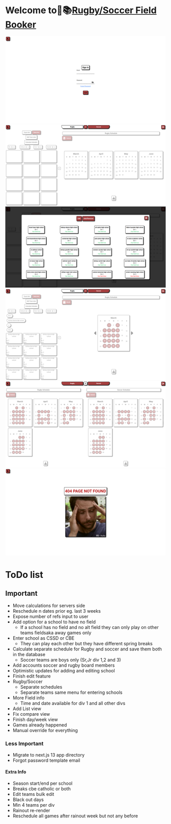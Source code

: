 # Welcome to🏉📚[Rugby/Soccer Field Booker](https://fieldbooker.vercel.app)

![basics](./assets/images/screenshot.png)
![basics](./assets/images/screenshot1.png)
![basics](./assets/images/screenshot2.png)
![basics](./assets/images/screenshot3.png)
![basics](./assets/images/screenshot4.png)
![basics](./assets/images/screenshot5.png)

# ToDo list

## Important

-   Move calculations for servers side
-   Reschedule n dates prior eg. last 3 weeks
-   Expose number of refs input to user
-   Add option for a school to have no field
    -   If a school has no field and no alt field they can only play on other teams fieldsaka away games only
-   Enter school as CSSD or CBE
    -   They can play each other but they have different spring breaks
-   Calculate separate schedule for Rugby and soccer and save them both in the database
    -   Soccer teams are boys only (Sr,Jr div 1,2 and 3)
-   Add accounts soccer and rugby board members
-   Optimistic updates for adding and editing school
-   Finish edit feature
-   Rugby/Soccer
    -   Separate schedules
    -   Separate teams same menu for entering schools
-   More Field info
    -   Time and date available for div 1 and all other divs
-   Add List view
-   Fix compare view
-   Finish day/week view
-   Games already happened
-   Manual override for everything

### Less Important

-   Migrate to next.js 13 app directory
-   Forgot password template email

#### Extra Info

-   Season start/end per school
-   Breaks cbe catholic or both
-   Edit teams bulk edit
-   Black out days
-   Min 4 teams per div
-   Rainout re-render
-   Reschedule all games after rainout week but not any before
